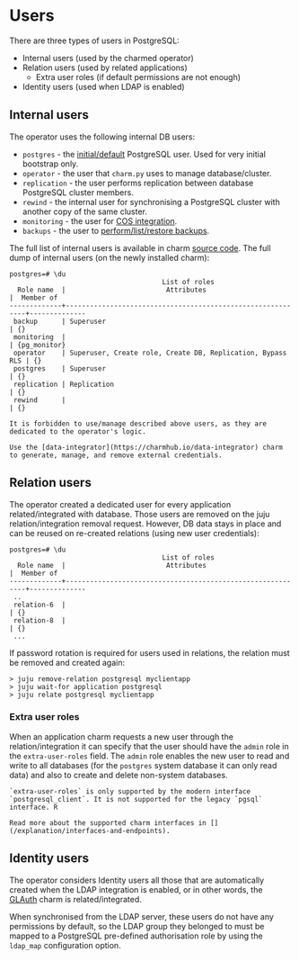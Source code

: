 # Users

There are three types of users in PostgreSQL:

* Internal users (used by the charmed operator)
* Relation users (used by related applications)
  * Extra user roles (if default permissions are not enough)
* Identity users (used when LDAP is enabled)

## Internal users

The operator uses the following internal DB users:

* `postgres` - the [initial/default](/how-to/manage-passwords) PostgreSQL user. Used for very initial bootstrap only.
* `operator` - the user that `charm.py` uses to manage database/cluster.
* `replication` - the user performs replication between database PostgreSQL cluster members.
* `rewind` - the internal user for synchronising a PostgreSQL cluster with another copy of the same cluster.
* `monitoring` - the user for [COS integration](/how-to/monitoring-cos/enable-monitoring).
* `backups` - the user to [perform/list/restore backups](/how-to/back-up-and-restore/create-a-backup).

The full list of internal users is available in charm [source code](https://github.com/canonical/postgresql-operator/blob/main/src/constants.py). The full dump of internal users (on the newly installed charm):

```text
postgres=# \du
                                      List of roles
  Role name  |                         Attributes                         |  Member of   
-------------+------------------------------------------------------------+--------------
 backup      | Superuser                                                  | {}
 monitoring  |                                                            | {pg_monitor}
 operator    | Superuser, Create role, Create DB, Replication, Bypass RLS | {}
 postgres    | Superuser                                                  | {}
 replication | Replication                                                | {}
 rewind      |                                                            | {}
```

```{note}
It is forbidden to use/manage described above users, as they are dedicated to the operator's logic.

Use the [data-integrator](https://charmhub.io/data-integrator) charm to generate, manage, and remove external credentials.
```
<!-- TODO: check if this can be replaced with secrets 
Passwords for *internal* users can be rotated using the action 'set-password':

```text
> juju show-action postgresql set-password
Change the system user's password, which is used by charm. It is for internal charm users and SHOULD NOT be used by applications.

Arguments
password:
  type: string
  description: The password will be auto-generated if this option is not specified.
username:
  type: string
  description: The username, the default value 'operator'. Possible values - operator, replication, rewind.
```

For example, to generate a new random password for *internal* user:


```text
> juju run-action --wait postgresql/leader set-password username=operator

unit-postgresql-1:
  UnitId: postgresql/1
  id: "2"
  results:
    password: k4qqnWSZJZrcMt4B
  status: completed
```
To set a predefined password for the specific user, run:
```text
> juju run-action --wait postgresql/leader set-password username=operator password=newpassword

unit-postgresql-1:
  UnitId: postgresql/1
  id: "4"
  results:
    password: newpassword
  status: completed
```

The action `set-password` must be executed on juju leader unit (to update peer relation data with new value).

-->

## Relation users

The operator created a dedicated user for every application related/integrated with database. Those users are removed on the juju relation/integration removal request. However, DB data stays in place and can be reused on re-created relations (using new user credentials):

```text
postgres=# \du
                                      List of roles
  Role name  |                         Attributes                         |  Member of   
-------------+------------------------------------------------------------+--------------
 ..
 relation-6  |                                                            | {}
 relation-8  |                                                            | {}
 ...
```

If password rotation is required for users used in relations, the relation must be removed and created again:

```text
> juju remove-relation postgresql myclientapp
> juju wait-for application postgresql
> juju relate postgresql myclientapp
```


### Extra user roles

When an application charm requests a new user through the relation/integration it can specify that the user should have the `admin` role in the `extra-user-roles` field. The `admin` role enables the new user to read and write to all databases (for the `postgres` system database it can only read data) and also to create and delete non-system databases.

```{note}
`extra-user-roles` is only supported by the modern interface `postgresql_client`. It is not supported for the legacy `pgsql` interface. R

Read more about the supported charm interfaces in [](/explanation/interfaces-and-endpoints).
```

## Identity users

The operator considers Identity users all those that are automatically created when the LDAP integration is enabled, or in other words, the [GLAuth](https://charmhub.io/glauth-k8s) charm is related/integrated.

When synchronised from the LDAP server, these users do not have any permissions by default, so the LDAP group they belonged to must be mapped to a PostgreSQL pre-defined authorisation role by using the `ldap_map` configuration option.

